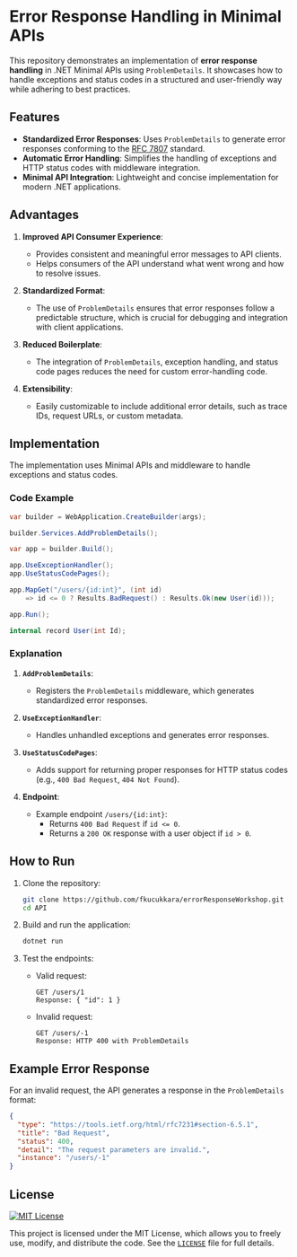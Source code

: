 # Error Response Handling in Minimal APIs

This repository demonstrates an implementation of **error response handling** in .NET Minimal APIs using `ProblemDetails`. It showcases how to handle exceptions and status codes in a structured and user-friendly way while adhering to best practices.

## Features
- **Standardized Error Responses**: Uses `ProblemDetails` to generate error responses conforming to the [RFC 7807](https://datatracker.ietf.org/doc/html/rfc7807) standard.
- **Automatic Error Handling**: Simplifies the handling of exceptions and HTTP status codes with middleware integration.
- **Minimal API Integration**: Lightweight and concise implementation for modern .NET applications.

## Advantages
1. **Improved API Consumer Experience**:
   - Provides consistent and meaningful error messages to API clients.
   - Helps consumers of the API understand what went wrong and how to resolve issues.

2. **Standardized Format**:
   - The use of `ProblemDetails` ensures that error responses follow a predictable structure, which is crucial for debugging and integration with client applications.

3. **Reduced Boilerplate**:
   - The integration of `ProblemDetails`, exception handling, and status code pages reduces the need for custom error-handling code.

4. **Extensibility**:
   - Easily customizable to include additional error details, such as trace IDs, request URLs, or custom metadata.

## Implementation
The implementation uses Minimal APIs and middleware to handle exceptions and status codes.

### Code Example
```csharp
var builder = WebApplication.CreateBuilder(args);

builder.Services.AddProblemDetails();

var app = builder.Build();

app.UseExceptionHandler();
app.UseStatusCodePages();

app.MapGet("/users/{id:int}", (int id)
    => id <= 0 ? Results.BadRequest() : Results.Ok(new User(id)));

app.Run();

internal record User(int Id);
```

### Explanation
1. **`AddProblemDetails`**:
   - Registers the `ProblemDetails` middleware, which generates standardized error responses.

2. **`UseExceptionHandler`**:
   - Handles unhandled exceptions and generates error responses.

3. **`UseStatusCodePages`**:
   - Adds support for returning proper responses for HTTP status codes (e.g., `400 Bad Request`, `404 Not Found`).

4. **Endpoint**:
   - Example endpoint `/users/{id:int}`:
     - Returns `400 Bad Request` if `id <= 0`.
     - Returns a `200 OK` response with a user object if `id > 0`.

## How to Run

1. Clone the repository:
   ```bash
   git clone https://github.com/fkucukkara/errorResponseWorkshop.git
   cd API
   ```

2. Build and run the application:
   ```bash
   dotnet run
   ```

3. Test the endpoints:
   - Valid request:
     ```
     GET /users/1
     Response: { "id": 1 }
     ```
   - Invalid request:
     ```
     GET /users/-1
     Response: HTTP 400 with ProblemDetails
     ```

## Example Error Response
For an invalid request, the API generates a response in the `ProblemDetails` format:

```json
{
  "type": "https://tools.ietf.org/html/rfc7231#section-6.5.1",
  "title": "Bad Request",
  "status": 400,
  "detail": "The request parameters are invalid.",
  "instance": "/users/-1"
}
```

## License
[![MIT License](https://img.shields.io/badge/license-MIT-blue.svg)](LICENSE)

This project is licensed under the MIT License, which allows you to freely use, modify, and distribute the code. See the [`LICENSE`](LICENSE) file for full details.
